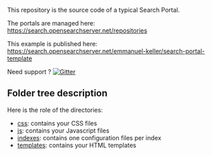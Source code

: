 This repository is the source code of a typical Search Portal.

The portals are managed here:
https://search.opensearchserver.net/repositories

This example is published here:
https://search.opensearchserver.net/emmanuel-keller/search-portal-template

Need support ? [![Gitter](https://badges.gitter.im/jaeksoft/search-portal-template.svg)](https://gitter.im/jaeksoft/search-portal-template?utm_source=badge&utm_medium=badge&utm_campaign=pr-badge)

## Folder tree description

Here is the role of the directories:
- [css](css): contains your CSS files
- [js](js): contains your Javascript files
- [indexes](indexes): contains one configuration files per index
- [templates](templates): contains your HTML templates